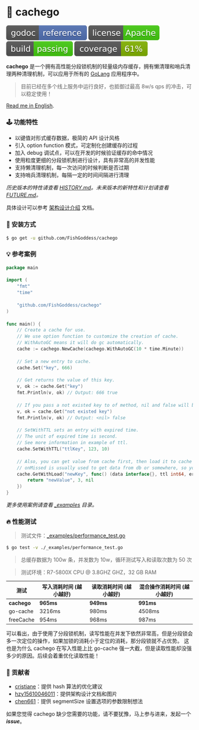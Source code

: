 # 📜 cachego

[![Go Doc](_icons/godoc.svg)](https://pkg.go.dev/github.com/FishGoddess/cachego)
[![License](_icons/license.svg)](https://www.apache.org/licenses/LICENSE-2.0.html)
[![License](_icons/build.svg)](_icons/build.svg)
[![License](_icons/coverage.svg)](_icons/coverage.svg)

**cachego** 是一个拥有高性能分段锁机制的轻量级内存缓存，拥有懒清理和哨兵清理两种清理机制，可以应用于所有的 [GoLang](https://golang.org) 应用程序中。

> 目前已经在多个线上服务中运行良好，也抵御过最高 8w/s qps 的冲击，可以稳定使用！

[Read me in English](./README.en.md).

### 🕹 功能特性

* 以键值对形式缓存数据，极简的 API 设计风格
* 引入 option function 模式，可定制化创建缓存的过程
* 加入 debug 调试点，可以在开发的时候验证缓存的命中情况
* 使用粒度更细的分段锁机制进行设计，具有非常高的并发性能
* 支持懒清理机制，每一次访问的时候判断是否过期
* 支持哨兵清理机制，每隔一定的时间间隔进行清理

_历史版本的特性请查看 [HISTORY.md](./HISTORY.md)。未来版本的新特性和计划请查看 [FUTURE.md](./FUTURE.md)。_

具体设计可以参考 [架构设计介绍](_docs/架构介绍.md) 文档。

### 🚀 安装方式

```bash
$ go get -u github.com/FishGoddess/cachego
```

### 💡 参考案例

```go
package main

import (
	"fmt"
	"time"

	"github.com/FishGoddess/cachego"
)

func main() {
	// Create a cache for use.
	// We use option function to customize the creation of cache.
	// WithAutoGC means it will do gc automatically.
	cache := cachego.NewCache(cachego.WithAutoGC(10 * time.Minute))

	// Set a new entry to cache.
	cache.Set("key", 666)

	// Get returns the value of this key.
	v, ok := cache.Get("key")
	fmt.Println(v, ok) // Output: 666 true

	// If you pass a not existed key to of method, nil and false will be returned.
	v, ok = cache.Get("not existed key")
	fmt.Println(v, ok) // Output: <nil> false

	// SetWithTTL sets an entry with expired time.
	// The unit of expired time is second.
	// See more information in example of ttl.
	cache.SetWithTTL("ttlKey", 123, 10)

	// Also, you can get value from cache first, then load it to cache if missed.
	// onMissed is usually used to get data from db or somewhere, so you can refresh the value in cache.
	cache.GetWithLoad("newKey", func() (data interface{}, ttl int64, err error) {
		return "newValue", 3, nil
	})
}
```

_更多使用案例请查看 [_examples](./_examples) 目录。_

### 🔥 性能测试

> 测试文件：[_examples/performance_test.go](./_examples/performance_test.go)

```bash
$ go test -v ./_examples/performance_test.go
```

> 总缓存数据为 100w 条，并发数为 10w，循环测试写入和读取次数为 50 次

> 测试环境：R7-5800X CPU @ 3.8GHZ GHZ，32 GB RAM

| 测试 | 写入消耗时间 (越小越好) | 读取消耗时间 (越小越好) | 混合操作消耗时间 (越小越好) |
|-----------|-------------|-------------|-------------|
| **cachego** | **965ms** | **949ms** | **991ms** |
| go-cache | 3216ms | 980ms | 4508ms |
| freeCache | 954ms | 968ms | 987ms |

可以看出，由于使用了分段锁机制，读写性能在并发下依然非常高，但是分段锁会多一次定位的操作，如果加锁的消耗小于定位的消耗，那分段锁就不占优势。 这也是为什么 cachego 在写入性能上比 go-cache
强一大截，但是读取性能却没强多少的原因。后续会着重优化读取性能！

### 👥 贡献者

* [cristiane](https://gitee.com/cristiane)：提供 hash 算法的优化建议
* [hzy15610046011](https://gitee.com/hzy15610046011)：提供架构设计文档和图片
* [chen661](https://gitee.com/chen661)：提供 segmentSize 设置选项的参数限制想法

如果您觉得 cachego 缺少您需要的功能，请不要犹豫，马上参与进来，发起一个 _**issue**_。
